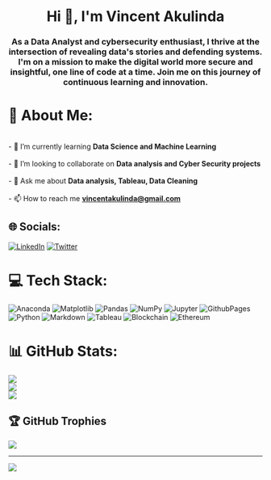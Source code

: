 <h1 align="center">Hi 👋, I'm Vincent Akulinda</h1>
<h3 align="center">As a Data Analyst and cybersecurity enthusiast, I thrive at the intersection of  revealing data's stories and defending systems. I'm on a mission to make the digital world more secure and insightful, one line of code at a time. Join me on this journey of continuous learning and innovation.</h3>

# 💫 About Me:
<br>- 🌱 I’m currently learning **Data Science and Machine Learning**<br><br>- 👯 I’m looking to collaborate on **Data analysis and Cyber Security projects**<br><br>- 💬 Ask me about **Data analysis, Tableau, Data Cleaning**<br><br>- 📫 How to reach me **vincentakulinda@gmail.com**


## 🌐 Socials:
[![LinkedIn](https://img.shields.io/badge/LinkedIn-%230077B5.svg?logo=linkedin&logoColor=white)](https://linkedin.com/in/vincentakulinda) [![Twitter](https://img.shields.io/badge/Twitter-%231DA1F2.svg?logo=Twitter&logoColor=white)](https://twitter.com/vincentakulinda_ke) 

# 💻 Tech Stack:
![Anaconda](https://img.shields.io/badge/Anaconda-%2344A833.svg?style=for-the-badge&logo=anaconda&logoColor=white) ![Matplotlib](https://img.shields.io/badge/Matplotlib-%23ffffff.svg?style=for-the-badge&logo=Matplotlib&logoColor=black) ![Pandas](https://img.shields.io/badge/pandas-%23150458.svg?style=for-the-badge&logo=pandas&logoColor=white) ![NumPy](https://img.shields.io/badge/numpy-%23013243.svg?style=for-the-badge&logo=numpy&logoColor=white) ![Jupyter](https://img.shields.io/badge/Jupyter-F37626.svg?&style=for-the-badge&logo=Jupyter&logoColor=white)  ![GithubPages](https://img.shields.io/badge/github%20pages-121013?style=for-the-badge&logo=github&logoColor=white) ![Python](https://img.shields.io/badge/python-3670A0?style=for-the-badge&logo=python&logoColor=ffdd54) ![Markdown](https://img.shields.io/badge/markdown-%23000000.svg?style=for-the-badge&logo=markdown&logoColor=white)  ![Tableau](https://img.shields.io/badge/Tableau-E97627?style=for-the-badge&logo=Tableau&logoColor=white)  ![Blockchain](https://img.shields.io/badge/Blockchain.com-121D33?logo=blockchaindotcom&logoColor=fff&style=for-the-badge) ![Ethereum](https://img.shields.io/badge/Ethereum-3C3C3D?style=for-the-badge&logo=Ethereum&logoColor=white)
# 📊 GitHub Stats:
![](https://github-readme-stats.vercel.app/api?username=vincentakulinda&theme=dark&hide_border=false&include_all_commits=true&count_private=false)<br/>
![](https://github-readme-streak-stats.herokuapp.com/?user=vincentakulinda&theme=dark&hide_border=false)<br/>
![](https://github-readme-stats.vercel.app/api/top-langs/?username=vincentakulinda&theme=dark&hide_border=false&include_all_commits=true&count_private=false&layout=compact)

## 🏆 GitHub Trophies
![](https://github-profile-trophy.vercel.app/?username=vincentakulinda&theme=radical&no-frame=false&no-bg=true&margin-w=4)

---
[![](https://visitcount.itsvg.in/api?id=vincentakulinda&icon=0&color=0)](https://visitcount.itsvg.in)

<!-- Proudly created with GPRM ( https://gprm.itsvg.in ) -->
